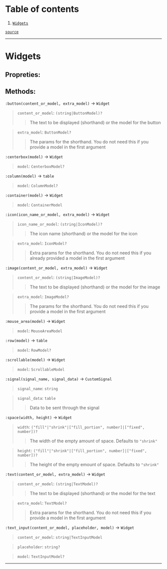# Table of contents

1. [`Widgets`](#widgets) 

[`source`](https://github.com/vnuxa/astrum/blob/unstable/src/lua_library/astrum/types/widgets/init.lua)

---
# Widgets
## Propreties:
## Methods:
`:button(content_or_model, extra_model)` → `Widget`
>    `content_or_model`: `(string|ButtonModel)?`
>    >   The text to be displayed (shorthand) or the model for the button 

>    `extra_model`: `ButtonModel?`
>    >   The params for the shorthand. You do not need this if you provide a model in the first argument 


`:centerbox(model)` → `Widget`
>    `model`: `CenterboxModel?`


`:column(model)` → `table`
>    `model`: `ColumnModel?`


`:container(model)` → `Widget`
>    `model`: `ContainerModel`


`:icon(icon_name_or_model, extra_model)` → `Widget`
>    `icon_name_or_model`: `(string|IconModel)?`
>    >   The icon name (shorthand) or the model for the icon 

>    `extra_model`: `IconModel?`
>    >   Extra params for the shorthand. You do not need this if you already provided a model in the first argument 


`:image(content_or_model, extra_model)` → `Widget`
>    `content_or_model`: `(string|ImageModel)?`
>    >   The text to be displayed (shorthand) or the model for the image 

>    `extra_model`: `ImageModel?`
>    >   The params for the shorthand. You do not need this if you provide a model in the first argument 


`:mouse_area(model)` → `Widget`
>    `model`: `MouseAreaModel`


`:row(model)` → `table`
>    `model`: `RowModel?`


`:scrollable(model)` → `Widget`
>    `model`: `ScrollableModel`


`:signal(signal_name, signal_data)` → `CustomSignal`
>    `signal_name`: `string`

>    `signal_data`: `table`
>    >   Data to be sent through the signal 


`:space(width, height)` → `Widget`
>    `width`: `("fill"|"shrink"|["fill_portion", number]|["fixed", number])?`
>    >   The width of the empty amount of space. Defaults to `"shrink"` 

>    `height`: `("fill"|"shrink"|["fill_portion", number]|["fixed", number])?`
>    >   The height of the empty emount of space. Defaults to `"shrink"` 


`:text(content_or_model, extra_model)` → `Widget`
>    `content_or_model`: `(string|TextModel)?`
>    >   The text to be displayed (shorthand) or the model for the text 

>    `extra_model`: `TextModel?`
>    >   Extra params for the shorthand. You do not need this if you provide a model in the first argument 


`:text_input(content_or_model, placeholder, model)` → `Widget`
>    `content_or_model`: `string|TextInputModel`

>    `placeholder`: `string?`

>    `model`: `TextInputModel?`




---
